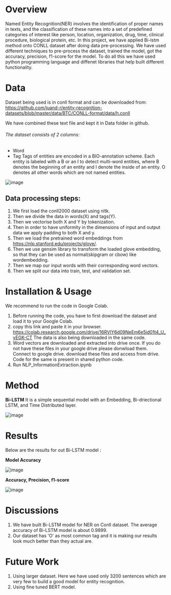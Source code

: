 # Overview

Named Entity Recognition(NER) involves the identification of proper names in texts, and the classification of these names into a set of predefined categories of interest like person, location, organization, drug, time, clinical procedure, biological protein, etc.
In this project, we have applied Bi-lstm method onto CONLL dataset after doing data pre-processing. We have used different techniques to pre-process the dataset, trained the model, got the accuracy, precision, f1-score for the model. To do all this we have used python programming language and diffenet libraries that help built different functionality.


# Data

Dataset being used is in conll format and can be downloaded from:
https://github.com/juand-r/entity-recognition-datasets/blob/master/data/BTC/CONLL-format/data/h.conll

We have combined these text file and kept it in Data folder in github. 

###### The dataset consists of 2 columns:
* Word
* Tag
Tags of entities are encoded in a BIO-annotation scheme. Each entity is labeled with a B or an I to detect multi-word entities, where B denotes the beginning of an entity and I denote the inside of an entity.
O denotes all other words which are not named entities.


![image](https://user-images.githubusercontent.com/113377938/204558719-5f7a3578-9586-4930-a801-5b6271f97c36.png)


## Data processing steps:
1. We first load the conll2000 dataset using nltk.
2. Then we divide the data in words(X) and tags(Y).
3. Then we vectorise both X and Y by tokenization.
4. Then in order to have uniformity in the dimensions of input and output data we apply padding to both X and y.
5. Then we load the pretrained word embeddings from https://nlp.stanford.edu/projects/glove/.
6. Then we use gensim library to transform the loaded glove embedding, so that they can be used as normal(skipgram or cbow) like wordembedding.
7. Then we map our input words with their corresponding word vectors.
8. Then we split our data into train, test, and validation set.

# Installation & Usage

We recommend to run the code in Google Colab. 
1. Before running the code, you have to first download the dataset and load it to your Google Colab.
2. copy this link and paste it in your browser. https://colab.research.google.com/drive/16RVIY6d09NeEm6e5id01t4_U_yEGK-CT  The data is also being downloaded in the same code.
3. Word vectors are downloaded and extracted into drive once. If you do not have these files in your google drive please donwload them. Connect to google drive. download these files and access from drive. Code for the same is present in shared python code.
4. Run NLP_InformationExtraction.ipynb


# Method 

**Bi-LSTM**
It is a simple sequential model with an Embedding, Bi-driectional LSTM, and Time Distributed layer.

![image](https://user-images.githubusercontent.com/113377938/204562890-f0619d25-eeb9-40bf-8db0-6b9e8593609c.png)

# Results

Below are the results for out Bi-LSTM model : 

**Model Accuracy**

![image](https://user-images.githubusercontent.com/113377938/204563256-7ff0d44f-a964-4e3f-b560-ce592af388f5.png)

**Accuracy, Precision, f1-score**

![image](https://user-images.githubusercontent.com/113377938/204563517-2330ed61-7aab-4c34-aaec-8755ca9d909f.png)


# Discussions

1. We have built Bi-LSTM model for NER on Conll dataset. The average accuracy of Bi-LSTM model is about 0.9899.
2. Our dataset has 'O' as most common tag and it is making our results look much better than they actual are.

# Future Work

1. Using larger dataset. Here we have used only 3200 sentences which are very few to build a good model for entity recognition.
2. Using fine tuned BERT model.
